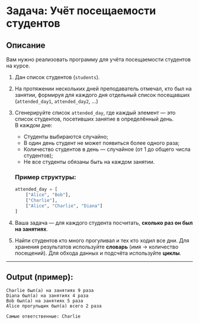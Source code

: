 # Задача: Учёт посещаемости студентов

## Описание

Вам нужно реализовать программу для учёта посещаемости студентов на курсе.

1. Дан список студентов (`students`).
2. На протяжении нескольких дней преподаватель отмечал, кто был на занятии, формируя для каждого дня отдельный список посещавших (`attended_day1`, `attended_day2`, ...)
3.
   Сгенерируйте список `attended_day`, где каждый элемент — это список студентов, посетивших занятие в определённый день.  
   В каждом дне:
   - Студенты выбираются случайно;
   - В один день студент не может появиться более одного раза;
   - Количество студентов в день — случайное (от 1 до общего числа студентов);
   - Не все студенты обязаны быть на каждом занятии.

    ### Пример структуры:
    ```python
    attended_day = [
        ["Alice", "Bob"],
        ["Charlie"],
        ["Alice", "Charlie", "Diana"]
    ]
    ```
4. Ваша задача — для каждого студента посчитать, **сколько раз он был на занятиях**.
5. Найти студентов кто много прогуливал и тех кто ходил все дни. 
Для хранения результатов используйте **словарь** (имя → количество посещений). Для обхода данных и подсчёта используйте **циклы**.

---

## Output (пример):

```
Charlie был(а) на занятиях 9 раза
Diana был(а) на занятиях 4 раза
Bob был(а) на занятиях 5 раза
Alice прогульщик был(а) всего 2 раза

Самые ответственные: Charlie
```
